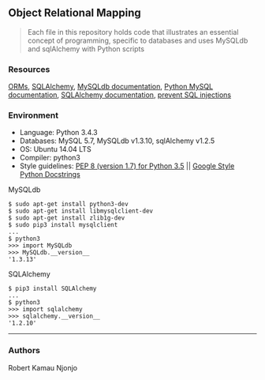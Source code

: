 ## Object Relational Mapping
> Each file in this repository holds code that illustrates an essential concept of programming,
> specific to databases and uses MySQLdb and sqlAlchemy with Python scripts

### Resources
[ORMs](https://www.fullstackpython.com/object-relational-mappers-orms.html), [SQLAlchemy](https://www.fullstackpython.com/sqlalchemy.html), [MySQLdb documentation](https://mysqlclient.readthedocs.io/), [Python MySQL documentation](http://www.mikusa.com/python-mysql-docs/index.html), [SQLAlchemy documentation](http://docs.sqlalchemy.org/en/latest/orm/tutorial.html), [prevent SQL injections](http://bobby-tables.com/python)

### Environment
* Language: Python 3.4.3
* Databases: MySQL 5.7, MySQLdb v1.3.10, sqlAlchemy v1.2.5
* OS: Ubuntu 14.04 LTS
* Compiler: python3
* Style guidelines: [PEP 8 (version 1.7) for Python 3.5](https://www.python.org/dev/peps/pep-0008/) || [Google Style Python Docstrings](http://sphinxcontrib-napoleon.readthedocs.io/en/latest/example_google.html)

MySQLdb
```
$ sudo apt-get install python3-dev
$ sudo apt-get install libmysqlclient-dev
$ sudo apt-get install zlib1g-dev
$ sudo pip3 install mysqlclient
...
$ python3
>>> import MySQLdb
>>> MySQLdb.__version__ 
'1.3.13'
```
SQLAlchemy
```
$ pip3 install SQLAlchemy
...
$ python3
>>> import sqlalchemy
>>> sqlalchemy.__version__ 
'1.2.10'
```
---
### Authors
Robert Kamau Njonjo

